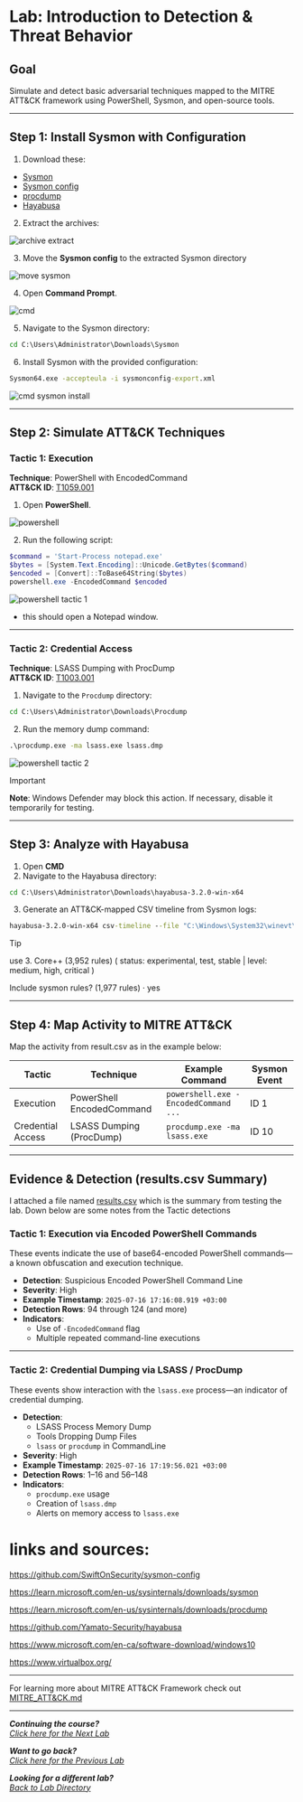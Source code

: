 # Lab: Introduction to Detection & Threat Behavior

## Goal
Simulate and detect basic adversarial techniques mapped to the MITRE ATT&CK framework using PowerShell, Sysmon, and open-source tools.

---

## Step 1: Install Sysmon with Configuration

1. Download these:
- [Sysmon](https://learn.microsoft.com/en-us/sysinternals/downloads/sysmon)
- [Sysmon config](https://github.com/SwiftOnSecurity/sysmon-config)
- [procdump](https://learn.microsoft.com/en-us/sysinternals/downloads/procdump)
- [Hayabusa](https://github.com/Yamato-Security/hayabusa/releases/download/v3.2.0/hayabusa-3.2.0-win-x64.zip)

2. Extract the archives:

![archive extract](https://i.ibb.co/wNbnzyPk/image.png)

3. Move the **Sysmon config** to the extracted Sysmon directory

![move sysmon](https://i.ibb.co/nqktYbB8/image.png)

4. Open **Command Prompt**.

![cmd](https://i.ibb.co/tPMQDmvf/image.png)

5. Navigate to the Sysmon directory:

```cmd
cd C:\Users\Administrator\Downloads\Sysmon
```

6. Install Sysmon with the provided configuration:

```cmd
Sysmon64.exe -accepteula -i sysmonconfig-export.xml
```

![cmd sysmon install](https://i.ibb.co/hRDFjvs0/image.png)

---

## Step 2: Simulate ATT&CK Techniques

### Tactic 1: Execution
**Technique**: PowerShell with EncodedCommand  
**ATT&CK ID**: [T1059.001](https://attack.mitre.org/techniques/T1059/001/)

1. Open **PowerShell**.

![powershell](https://i.ibb.co/Lzw3mXmj/image.png)

2. Run the following script:

```powershell
$command = 'Start-Process notepad.exe'
$bytes = [System.Text.Encoding]::Unicode.GetBytes($command)
$encoded = [Convert]::ToBase64String($bytes)
powershell.exe -EncodedCommand $encoded
```

![powershell tactic 1](https://i.ibb.co/VdTbYWY/image.png)

- this should open a Notepad window.

---

### Tactic 2: Credential Access
**Technique**: LSASS Dumping with ProcDump  
**ATT&CK ID**: [T1003.001](https://attack.mitre.org/techniques/T1003/001/)

1. Navigate to the `Procdump` directory:

```cmd
cd C:\Users\Administrator\Downloads\Procdump
```

2. Run the memory dump command:

```cmd
.\procdump.exe -ma lsass.exe lsass.dmp
```

![powershell tactic 2](https://i.ibb.co/Xr7qG10P/image.png)

>[!IMPORTANT]
>
> **Note**: Windows Defender may block this action. If necessary, disable it temporarily for testing.

---

## Step 3: Analyze with Hayabusa

1. Open **CMD**
2. Navigate to the Hayabusa directory:

```cmd
cd C:\Users\Administrator\Downloads\hayabusa-3.2.0-win-x64
```

3. Generate an ATT&CK-mapped CSV timeline from Sysmon logs:

```cmd
hayabusa-3.2.0-win-x64 csv-timeline --file "C:\Windows\System32\winevt\Logs\Microsoft-Windows-Sysmon%4Operational.evtx" -o results.csv
```

>[!TIP]
>
>use 3. Core++ (3,952 rules) ( status: experimental, test, stable | level: medium, high, critical )
>
>Include sysmon rules? (1,977 rules) · yes

---

## Step 4: Map Activity to MITRE ATT&CK

Map the activity from result.csv as in the example below:

| Tactic             | Technique                     | Example Command                               | Sysmon Event |
|--------------------|-------------------------------|-----------------------------------------------|--------------|
| Execution          | PowerShell EncodedCommand     | `powershell.exe -EncodedCommand ...`          | ID 1         |
| Credential Access  | LSASS Dumping (ProcDump)      | `procdump.exe -ma lsass.exe`                  | ID 10        |

---

## Evidence & Detection (results.csv Summary)

I attached a file named [results.csv](./results.csv) which is the summary from testing the lab. Down below are some notes from the Tactic detections

### Tactic 1: Execution via Encoded PowerShell Commands

These events indicate the use of base64-encoded PowerShell commands—a known obfuscation and execution technique.

- **Detection**: Suspicious Encoded PowerShell Command Line  
- **Severity**: High  
- **Example Timestamp**: `2025-07-16 17:16:08.919 +03:00`  
- **Detection Rows**: 94 through 124 (and more)  
- **Indicators**:
  - Use of `-EncodedCommand` flag
  - Multiple repeated command-line executions

---

### Tactic 2: Credential Dumping via LSASS / ProcDump

These events show interaction with the `lsass.exe` process—an indicator of credential dumping.

- **Detection**: 
  - LSASS Process Memory Dump
  - Tools Dropping Dump Files
  - `lsass` or `procdump` in CommandLine
- **Severity**: High  
- **Example Timestamp**: `2025-07-16 17:19:56.021 +03:00`  
- **Detection Rows**: 1–16 and 56–148  
- **Indicators**:
  - `procdump.exe` usage
  - Creation of `lsass.dmp`
  - Alerts on memory access to `lsass.exe`


# links and sources:
https://github.com/SwiftOnSecurity/sysmon-config

https://learn.microsoft.com/en-us/sysinternals/downloads/sysmon

https://learn.microsoft.com/en-us/sysinternals/downloads/procdump

https://github.com/Yamato-Security/hayabusa

https://www.microsoft.com/en-ca/software-download/windows10

https://www.virtualbox.org/

---

For learning more about MITRE ATT&CK Framework check out [MITRE_ATT&CK.md](/courseFiles/Lab_03-detectionAndThreatBehavior/MITRE_ATT&CK.md)
***                                                       

<b><i>Continuing the course?</b>
</br>
[Click here for the Next Lab](/courseFiles/Lab_04-socScripting/socScripting.md)</i>

<b><i>Want to go back?</b>
</br>
[Click here for the Previous Lab](/courseFiles/Lab_02-toolsAndPlatforms/toolsAndPlatforms.md)

<b><i>Looking for a different lab? </b></br>[Back to Lab Directory](/coursenavigation.md)</i>
